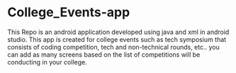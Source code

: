 # College_Events-app
This Repo is an android application developed using java and xml in android studio. This app is created for college events such as tech symposium that consists of coding competition,
tech and non-technical rounds, etc.. you can add as many screens based on the list of competitions will be conducting in your college.
